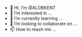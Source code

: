 - 👋 Hi, I’m @ALOBKENT
- 👀 I’m interested in ...
- 🌱 I’m currently learning ...
- 💞️ I’m looking to collaborate on ...
- 📫 How to reach me ...

<!---
ALOBKENT/ALOBKENT is a ✨ special ✨ repository because its `README.md` (this file) appears on your GitHub profile.
You can click the Preview link to take a look at your changes.
--->
